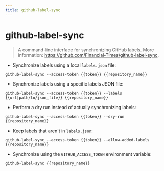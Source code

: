 ```yaml
---
title: github-label-sync
---
```

# github-label-sync

> A command-line interface for synchronizing GitHub labels.
> More information: <https://github.com/Financial-Times/github-label-sync>.

- Synchronize labels using a local `labels.json` file:

`github-label-sync --access-token {{token}} {{repository_name}}`

- Synchronize labels using a specific labels JSON file:

`github-label-sync --access-token {{token}} --labels {{url|path/to/json_file}} {{repository_name}}`

- Perform a dry run instead of actually synchronizing labels:

`github-label-sync --access-token {{token}} --dry-run {{repository_name}}`

- Keep labels that aren't in `labels.json`:

`github-label-sync --access-token {{token}} --allow-added-labels {{repository_name}}`

- Synchronize using the `GITHUB_ACCESS_TOKEN` environment variable:

`github-label-sync {{repository_name}}`
